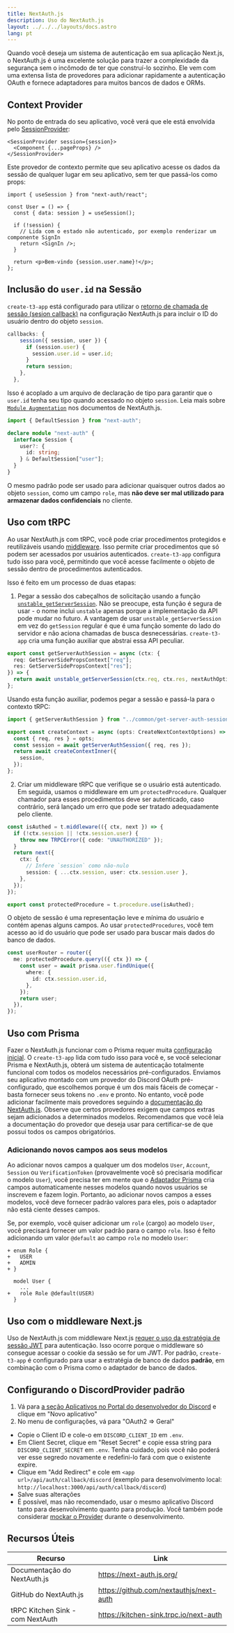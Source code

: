 ```yaml
---
title: NextAuth.js
description: Uso do NextAuth.js
layout: ../../../layouts/docs.astro
lang: pt
---
```


Quando você deseja um sistema de autenticação em sua aplicação Next.js, o NextAuth.js é uma excelente solução para trazer a complexidade da segurança sem o incômodo de ter que construí-lo sozinho. Ele vem com uma extensa lista de provedores para adicionar rapidamente a autenticação OAuth e fornece adaptadores para muitos bancos de dados e ORMs.

## Context Provider

No ponto de entrada do seu aplicativo, você verá que ele está envolvida pelo [SessionProvider](https://next-auth.js.org/getting-started/client#sessionprovider):

```tsx:pages/_app.tsx
<SessionProvider session={session}>
  <Component {...pageProps} />
</SessionProvider>
```

Este provedor de contexto permite que seu aplicativo acesse os dados da sessão de qualquer lugar em seu aplicativo, sem ter que passá-los como props:

```tsx:pages/users/[id].tsx
import { useSession } from "next-auth/react";

const User = () => {
  const { data: session } = useSession();

  if (!session) {
    // Lida com o estado não autenticado, por exemplo renderizar um componente SignIn
    return <SignIn />;
  }

  return <p>Bem-vindo {session.user.name}!</p>;
};
```

## Inclusão do `user.id` na Sessão

`create-t3-app` está configurado para utilizar o [retorno de chamada de sessão (sesion callback)](https://next-auth.js.org/configuration/callbacks#session-callback) na configuração NextAuth.js para incluir o ID do usuário dentro do objeto `session`.

```ts:pages/api/auth/[...nextauth].ts
callbacks: {
    session({ session, user }) {
      if (session.user) {
        session.user.id = user.id;
      }
      return session;
    },
  },
```

Isso é acoplado a um arquivo de declaração de tipo para garantir que o `user.id` tenha seu tipo quando acessado no objeto `session`. Leia mais sobre [`Module Augmentation`](https://next-auth.js.org/getting-started/typescript#module-augmentation) nos documentos de NextAuth.js.

```ts:types/next-auth.d.ts
import { DefaultSession } from "next-auth";

declare module "next-auth" {
  interface Session {
    user?: {
      id: string;
    } & DefaultSession["user"];
  }
}
```

O mesmo padrão pode ser usado para adicionar quaisquer outros dados ao objeto `session`, como um campo `role`, mas **não deve ser mal utilizado para armazenar dados confidenciais** no cliente.

## Uso com tRPC

Ao usar NextAuth.js com tRPC, você pode criar procedimentos protegidos e reutilizáveis usando [middleware](https://trpc.io/docs/v10/middlewares). Isso permite criar procedimentos que só podem ser acessados por usuários autenticados. `create-t3-app` configura tudo isso para você, permitindo que você acesse facilmente o objeto de sessão dentro de procedimentos autenticados.

Isso é feito em um processo de duas etapas:

1. Pegar a sessão dos cabeçalhos de solicitação usando a função [`unstable_getServerSession`](https://next-auth.js.org/configuration/nextjs#unstable_getserversession). Não se preocupe, esta função é segura de usar - o nome inclui `unstable` apenas porque a implementação da API pode mudar no futuro. A vantagem de usar `unstable_getServerSession` em vez do `getSession` regular é que é uma função somente do lado do servidor e não aciona chamadas de busca desnecessárias. `create-t3-app` cria uma função auxiliar que abstrai essa API peculiar.

```ts:server/common/get-server-auth-session.ts
export const getServerAuthSession = async (ctx: {
  req: GetServerSidePropsContext["req"];
  res: GetServerSidePropsContext["res"];
}) => {
  return await unstable_getServerSession(ctx.req, ctx.res, nextAuthOptions);
};
```

Usando esta função auxiliar, podemos pegar a sessão e passá-la para o contexto tRPC:

```ts:server/trpc/context.ts
import { getServerAuthSession } from "../common/get-server-auth-session";

export const createContext = async (opts: CreateNextContextOptions) => {
  const { req, res } = opts;
  const session = await getServerAuthSession({ req, res });
  return await createContextInner({
    session,
  });
};
```

2. Criar um middleware tRPC que verifique se o usuário está autenticado. Em seguida, usamos o middleware em um `protectedProcedure`. Qualquer chamador para esses procedimentos deve ser autenticado, caso contrário, será lançado um erro que pode ser tratado adequadamente pelo cliente.

```ts:server/trpc/trpc.ts
const isAuthed = t.middleware(({ ctx, next }) => {
  if (!ctx.session || !ctx.session.user) {
    throw new TRPCError({ code: "UNAUTHORIZED" });
  }
  return next({
    ctx: {
      // Infere `session` como não-nulo
      session: { ...ctx.session, user: ctx.session.user },
    },
  });
});

export const protectedProcedure = t.procedure.use(isAuthed);
```

O objeto de sessão é uma representação leve e mínima do usuário e contém apenas alguns campos. Ao usar `protectedProcedures`, você tem acesso ao id do usuário que pode ser usado para buscar mais dados do banco de dados.

```ts:server/trpc/router/user.ts
const userRouter = router({
  me: protectedProcedure.query(({ ctx }) => {
    const user = await prisma.user.findUnique({
      where: {
        id: ctx.session.user.id,
      },
    });
    return user;
  }),
});
```

## Uso com Prisma

Fazer o NextAuth.js funcionar com o Prisma requer muita [configuração inicial](https://next-auth.js.org/adapters/models/). O `create-t3-app` lida com tudo isso para você e, se você selecionar Prisma e NextAuth.js, obterá um sistema de autenticação totalmente funcional com todos os modelos necessários pré-configurados. Enviamos seu aplicativo montado com um provedor do Discord OAuth pré-configurado, que escolhemos porque é um dos mais fáceis de começar - basta fornecer seus tokens no `.env` e pronto. No entanto, você pode adicionar facilmente mais provedores seguindo a [documentação do NextAuth.js](https://next-auth.js.org/providers/). Observe que certos provedores exigem que campos extras sejam adicionados a determinados modelos. Recomendamos que você leia a documentação do provedor que deseja usar para certificar-se de que possui todos os campos obrigatórios.

### Adicionando novos campos aos seus modelos

Ao adicionar novos campos a qualquer um dos modelos `User`, `Account`, `Session` ou `VerificationToken` (provavelmente você só precisaria modificar o modelo `User`), você precisa ter em mente que o [Adaptador Prisma](https://next-auth.js.org/adapters/prisma) cria campos automaticamente nesses modelos quando novos usuários se inscrevem e fazem login. Portanto, ao adicionar novos campos a esses modelos, você deve fornecer padrão valores para eles, pois o adaptador não está ciente desses campos.

Se, por exemplo, você quiser adicionar um `role` (cargo) ao modelo `User`, você precisará fornecer um valor padrão para o campo `role`. Isso é feito adicionando um valor `@default` ao campo `role` no modelo `User`:

```diff:prisma/schema.prisma
+ enum Role {
+   USER
+   ADMIN
+ }

  model User {
    ...
+   role Role @default(USER)
  }
```

## Uso com o middleware Next.js

Uso de NextAuth.js com middleware Next.js [requer o uso da estratégia de sessão JWT](https://next-auth.js.org/configuration/nextjs#caveats) para autenticação. Isso ocorre porque o middleware só consegue acessar o cookie da sessão se for um JWT. Por padrão, `create-t3-app` é configurado para usar a estratégia de banco de dados **padrão**, em combinação com o Prisma como o adaptador de banco de dados.

## Configurando o DiscordProvider padrão

1. Vá para [a seção Aplicativos no Portal do desenvolvedor do Discord](https://discord.com/developers/applications) e clique em "Novo aplicativo"
2. No menu de configurações, vá para "OAuth2 => Geral"

- Copie o Client ID e cole-o em `DISCORD_CLIENT_ID` em `.env`.
- Em Client Secret, clique em "Reset Secret" e copie essa string para `DISCORD_CLIENT_SECRET` em `.env`. Tenha cuidado, pois você não poderá ver esse segredo novamente e redefini-lo fará com que o existente expire.
- Clique em "Add Redirect" e cole em `<app url>/api/auth/callback/discord` (exemplo para desenvolvimento local: <code class="break-all">http://localhost:3000/api/auth/callback/discord</code>)
- Salve suas alterações
- É possível, mas não recomendado, usar o mesmo aplicativo Discord tanto para desenvolvimento quanto para produção. Você também pode considerar [mockar o Provider](https://github.com/trpc/trpc/blob/next/examples/next-prisma-starter-websockets/src/pages/api/auth/%5B...nextauth%5D.ts) durante o desenvolvimento.

## Recursos Úteis

| Recurso                          | Link                                    |
| -------------------------------- | --------------------------------------- |
| Documentação do NextAuth.js      | https://next-auth.js.org/               |
| GitHub do NextAuth.js            | https://github.com/nextauthjs/next-auth |
| tRPC Kitchen Sink - com NextAuth | https://kitchen-sink.trpc.io/next-auth  |

